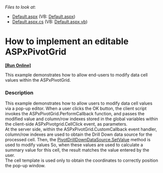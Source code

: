 <!-- default file list -->
*Files to look at*:

* [Default.aspx](./CS/Q240884/Default.aspx) (VB: [Default.aspx](./VB/Q240884/Default.aspx))
* [Default.aspx.cs](./CS/Q240884/Default.aspx.cs) (VB: [Default.aspx.vb](./VB/Q240884/Default.aspx.vb))
<!-- default file list end -->
# How to implement an editable ASPxPivotGrid
<!-- run online -->
**[[Run Online]](https://codecentral.devexpress.com/e1949/)**
<!-- run online end -->


<p>This example demonstrates how to allow end-users to modify data cell values within the ASPxPivotGrid.</p>


<h3>Description</h3>

<p>This example demonstrates how to allow users to modify data cell values via a pop-up editor. When a user clicks the OK button, the client script invokes the ASPxPivotGrid.PerformCallback function, and passes the modified value and column/row indexes stored in the global variables within the client-side ASPxPivotgrid.CellClick event, as parameters.<br />
At the server side, within the ASPxPivotGrid.CustomCallback event handler, column/row indexes are used to obtain the Drill Down data source for the processed cell. Then, the <a href="http://documentation.devexpress.com/#WindowsForms/DevExpressXtraPivotGridPivotDrillDownDataSource_SetValuetopic23">PivotDrillDownDataSource.SetValue</a> method is used to modify values So, when these values are used to calculate a summary value for this cell, the result matches the value entered by the user.<br />
The cell template is used only to obtain the coordinates to correctly position the pop-up window.</p>

<br/>


